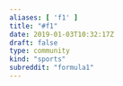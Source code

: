 ```yaml
---
aliases: [ 'f1' ]
title: "#f1"
date: 2019-01-03T10:32:17Z
draft: false
type: community
kind: "sports"
subreddit: "formula1"
---
```

